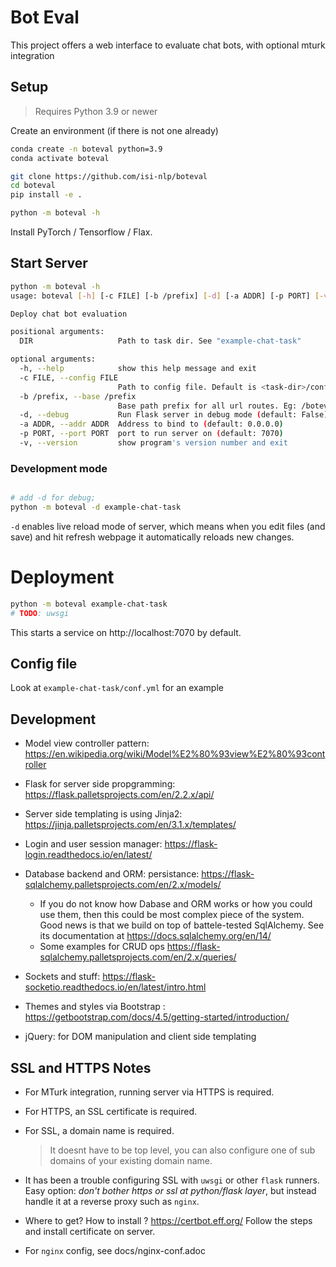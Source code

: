 # Bot Eval

This project offers a web interface to evaluate chat bots, with optional mturk integration

## Setup

> Requires Python 3.9 or newer

Create an environment (if there is not one already)
```bash
conda create -n boteval python=3.9
conda activate boteval
```

```bash
git clone https://github.com/isi-nlp/boteval
cd boteval
pip install -e .

python -m boteval -h
```

Install PyTorch / Tensorflow / Flax. 

## Start Server

```bash
python -m boteval -h
usage: boteval [-h] [-c FILE] [-b /prefix] [-d] [-a ADDR] [-p PORT] [-v] DIR

Deploy chat bot evaluation

positional arguments:
  DIR                   Path to task dir. See "example-chat-task"

optional arguments:
  -h, --help            show this help message and exit
  -c FILE, --config FILE
                        Path to config file. Default is <task-dir>/conf.yml (default: None)
  -b /prefix, --base /prefix
                        Base path prefix for all url routes. Eg: /boteval (default: None)
  -d, --debug           Run Flask server in debug mode (default: False)
  -a ADDR, --addr ADDR  Address to bind to (default: 0.0.0.0)
  -p PORT, --port PORT  port to run server on (default: 7070)
  -v, --version         show program's version number and exit

```

### Development mode

```bash

# add -d for debug;
python -m boteval -d example-chat-task
```
`-d` enables live reload mode of server, which means when you edit files (and save) and hit refresh webpage it automatically reloads new changes. 


# Deployment
```bash
python -m boteval example-chat-task
# TODO: uwsgi 
```

This starts a service on http://localhost:7070 by default.


## Config file

Look at `example-chat-task/conf.yml` for an example



## Development

* Model view controller pattern: https://en.wikipedia.org/wiki/Model%E2%80%93view%E2%80%93controller
* Flask for server side propgramming: https://flask.palletsprojects.com/en/2.2.x/api/
* Server side templating is using Jinja2: https://jinja.palletsprojects.com/en/3.1.x/templates/
* Login and user session manager: https://flask-login.readthedocs.io/en/latest/
* Database backend and ORM: persistance: https://flask-sqlalchemy.palletsprojects.com/en/2.x/models/
  * If you do not know how Dabase and ORM works or how you could use them, then this could be most complex piece of the system. Good news is that we build on top of battele-tested SqlAlchemy. See its documentation at https://docs.sqlalchemy.org/en/14/
  * Some examples for CRUD ops https://flask-sqlalchemy.palletsprojects.com/en/2.x/queries/

* Sockets and stuff: https://flask-socketio.readthedocs.io/en/latest/intro.html
* Themes and styles via Bootstrap : https://getbootstrap.com/docs/4.5/getting-started/introduction/
* jQuery: for DOM manipulation and client side templating




## SSL and HTTPS Notes

* For MTurk integration, running server via HTTPS is required.
* For HTTPS, an SSL certificate is required. 
* For SSL, a domain name is required.
   > It doesnt have to be top level, you can also configure one of sub domains of your existing domain name.

* It has been a trouble configuring SSL with `uwsgi` or other `flask` runners. Easy option: _don't bother https or ssl at python/flask layer_, but instead handle it at a reverse proxy such as `nginx`.
* Where to get? How to install ? https://certbot.eff.org/  Follow the steps and install certificate on server. 
* For `nginx` config, see docs/nginx-conf.adoc

